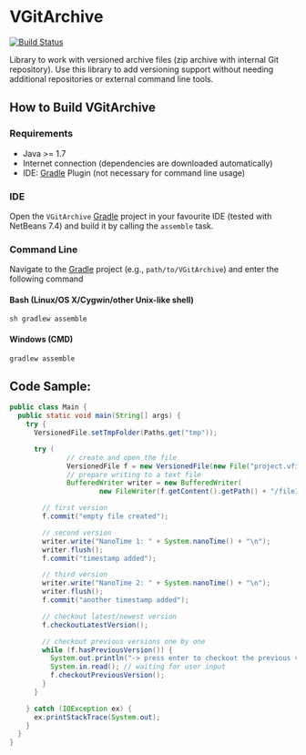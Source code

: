 VGitArchive
===========

[![Build Status](https://travis-ci.org/miho/VGitArchive.svg?branch=master)](https://travis-ci.org/miho/VGitArchive)

Library to work with versioned archive files (zip archive with internal Git repository). Use this library to add versioning support without needing additional repositories or external command line tools.

## How to Build VGitArchive

### Requirements

- Java >= 1.7
- Internet connection (dependencies are downloaded automatically)
- IDE: [Gradle](http://www.gradle.org/) Plugin (not necessary for command line usage)

### IDE

Open the `VGitArchive` [Gradle](http://www.gradle.org/) project in your favourite IDE (tested with NetBeans 7.4) and build it
by calling the `assemble` task.

### Command Line

Navigate to the [Gradle](http://www.gradle.org/) project (e.g., `path/to/VGitArchive`) and enter the following command

#### Bash (Linux/OS X/Cygwin/other Unix-like shell)

    sh gradlew assemble
    
#### Windows (CMD)

    gradlew assemble

## Code Sample:

```java
public class Main {
  public static void main(String[] args) {
    try {
      VersionedFile.setTmpFolder(Paths.get("tmp"));

      try (
              // create and open the file
              VersionedFile f = new VersionedFile(new File("project.vfile")).create().open();
              // prepare writing to a text file
              BufferedWriter writer = new BufferedWriter(
                      new FileWriter(f.getContent().getPath() + "/file1.txt"))) {

        // first version
        f.commit("empty file created");

        // second version
        writer.write("NanoTime 1: " + System.nanoTime() + "\n");
        writer.flush();
        f.commit("timestamp added");

        // third version
        writer.write("NanoTime 2: " + System.nanoTime() + "\n");
        writer.flush();
        f.commit("another timestamp added");

        // checkout latest/newest version
        f.checkoutLatestVersion();

        // checkout previous versions one by one
        while (f.hasPreviousVersion()) {
          System.out.println("-> press enter to checkout the previous version");
          System.in.read(); // waiting for user input
          f.checkoutPreviousVersion();
        }
      }

    } catch (IOException ex) {
      ex.printStackTrace(System.out);
    }
  }
}
```
